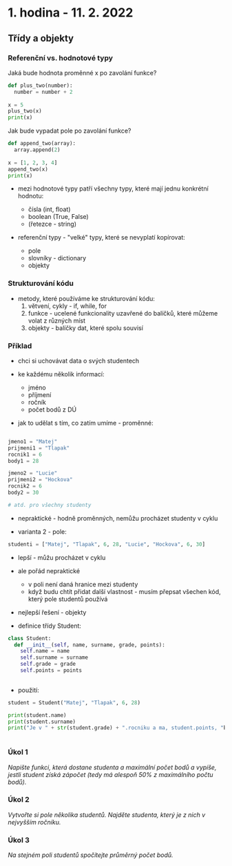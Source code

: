 # 1. hodina - 11. 2. 2022

## Třídy a objekty

### Referenční vs. hodnotové typy

Jaká bude hodnota proměnné x po zavolání funkce?
``` python
def plus_two(number):
  number = number + 2
  
x = 5
plus_two(x)
print(x)
```

Jak bude vypadat pole po zavolání funkce?
``` python
def append_two(array):
  array.append(2)
  
x = [1, 2, 3, 4]
append_two(x)
print(x)
```

- mezi hodnotové typy patří všechny typy, které mají jednu konkrétní hodnotu:
  - čísla (int, float)
  - boolean (True, False)
  - (řetezce - string)

- referenční typy - "velké" typy, které se nevyplatí kopírovat:
  - pole
  - slovníky - dictionary
  - objekty

### Strukturování kódu
- metody, které používáme ke strukturování kódu:
  1) větvení, cykly - if, while, for
  2) funkce - ucelené funkcionality uzavřené do balíčků, které můžeme volat z různých míst
  3) objekty - balíčky dat, které spolu souvisí

### Příklad

- chci si uchovávat data o svých studentech
- ke každému několik informací:
  - jméno
  - příjmení
  - ročník
  - počet bodů z DÚ

- jak to udělat s tím, co zatím umíme - proměnné:
```python

jmeno1 = "Matej"
prijmeni1 = "Tlapak"
rocnik1 = 6
body1 = 28

jmeno2 = "Lucie"
prijmeni2 = "Hockova"
rocnik2 = 6
body2 = 30

# atd. pro všechny studenty
```
- nepraktické - hodně proměnných, nemůžu procházet studenty v cyklu

- varianta 2 - pole:
```python
studenti = ["Matej", "Tlapak", 6, 28, "Lucie", "Hockova", 6, 30]
```

- lepší - můžu procházet v cyklu
- ale pořád nepraktické
  - v poli není daná hranice mezi studenty
  - když budu chtít přidat další vlastnost - musím přepsat všechen kód, který pole studentů používá

- nejlepší řešení - objekty

- definice třídy Student:
```python
class Student:
  def __init__(self, name, surname, grade, points):
    self.name = name
    self.surname = surname
    self.grade = grade
    self.points = points
    
```

- použití:
```python
student = Student("Matej", "Tlapak", 6, 28)

print(student.name)
print(student.surname)
print("Je v " + str(student.grade) + ".rocniku a ma, student.points, "bodu")
    
```

### Úkol 1
*Napište funkci, která dostane studenta a maximální počet bodů a vypíše, jestli student získá zápočet (tedy má alespoň 50% z maximálního počtu bodů).*

### Úkol 2
*Vytvořte si pole několika studentů. Najděte studenta, který je z nich v nejvyšším ročníku.*

### Úkol 3
*Na stejném poli studentů spočítejte průměrný počet bodů.*
